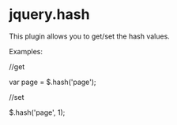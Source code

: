 jquery.hash
===========

This plugin allows you to get/set the hash values.

Examples:

//get

var page = $.hash('page');

//set

$.hash('page', 1);